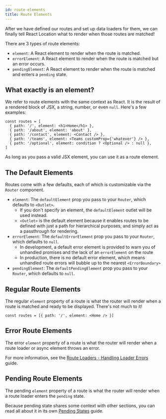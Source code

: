 ```yaml
---
id: route-elements
title: Route Elements
---
```


After we have defined our routes and set up data loaders for them, we can finally tell React Location what to render when those routes are matched!

There are 3 types of route elements:

- `element`: A React element to render when the route is matched.
- `errorElement`: A React element to render when the route is matched but an error occurs.
- `pendingElement`: A React element to render when the route is matched and enters a `pending` state.

## What exactly is an element?

We refer to route elements with the same context as React. It is the result of a rendered block of JSX, a string, number, or even `null`. Here's a few examples:

```tsx
const routes = [
  { path: '/', element: <h1>Home</h1> },
  { path: '/about', element: 'about' },
  { path: '/contact', element: <Contact /> },
  { path: '/teams', element: <Teams customProp={'whatever'} /> },
  { path: '/optional', element: condition ? <Optional /> : null },
]
```

As long as you pass a valid JSX element, you can use it as a route element.

## The Default Elements

Routes come with a few defaults, each of which is customizable via the `Router` component.

- `element`: The `defaultElement` prop you pass to your `Router`, which defaults to `<Outlet>`.
  - If you don't specify an element, the `defaultElement` outlet will be used instead.
  - `<Outlet>` is the default element because it enables routes to be defined with just a path for hierarchical purposes, and simply act as a passthrough for rendering.
- `errorElement`: The `defaultErrorElement` prop you pass to your `Router`, which defaults to `null`.
  - In development, a default error element is provided to warn you of unhandled promises and the lack of an `errorElement` on the route
  - In production, there is no default error element, which means unhandled route errors will bubble up to the nearest `<ErrorBoundary>`
- `pendingElement`: The `defaultPendingElement` prop you pass to your `Router`, which defaults to `null`.

## Regular Route Elements

The regular `element` property of a route is what the router will render when a route is matched and ready to be displayed. There's not much to it!

```tsx
const routes = [{ path: '/', element: <Home /> }]
```

## Error Route Elements

The error `element` property of a route is what the router will render when a route loader or async element throws an error.

For more information, see the [Route Loaders - Handling Loader Errors](../route-loaders#handling-loader-errors) guide.

## Pending Route Elements

The pending `element` property of a route is what the router will render when a route loader enters the `pending` state.

Because pending state shares some context with other sections, you can read all about it in its own [Pending States](../pending-states) guide.
